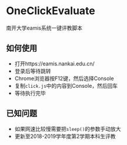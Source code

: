 # OneClickEvaluate
南开大学eamis系统一键评教脚本

## 如何使用

- 打开https://eamis.nankai.edu.cn/
- 登录后等待跳转
- Chrome浏览器按F12键，然后选择Console
- 复制`click.js`中的内容到Console，然后回车
- 等待执行完毕

## 已知问题

- 如果网速比较慢需要把`sleep()`的参数手动放大
- 更新至2018-2019学年度第2学期本科生评教
